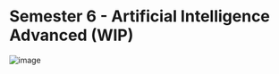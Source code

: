 # Semester 6 - Artificial Intelligence Advanced (WIP)

![image](https://github.com/School-Semester-Summaries/AI-semester-6/assets/74303221/66263bed-0bc6-46a0-ac0f-2a9bb3f6d1cd)
